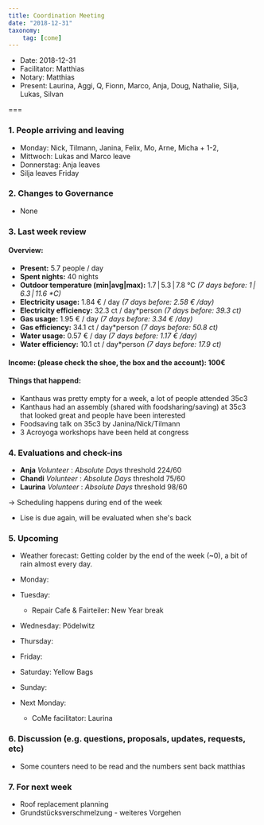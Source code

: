 ```yaml
---
title: Coordination Meeting
date: "2018-12-31"
taxonomy:
    tag: [come]
---
```


<!--
Hello facilitator/notary! Thank you for your services. Here is some advice for facilitating coordination meetings:
  - Prepare the meeting a bit beforehand (find out about evaluations, gas, electricity and water usages, waste collections, income, scheduled events). You can ask others to assist you.
  - Notify people 10 minutes before the meeting starts. (Watching the clock is not super fun, people will be grateful if you do it for them.)
  - Start at 10:00 sharp, or earlier if everyone is there. (Waiting is time-wasting, be a time-saver!)
  - If you don't want to take notes yourself ask someone else to take care of that. (This pad can easily be used to read from and write in simultaneously.)
  - Go through the ordered points in order, even if nothing has changed. (They are arranged to try and get the most relevant information to most people.)
  - Feel welcome to moderate conversation if off-topic or too detailed. (Are listeners interested? Are speakers satisfied? Can you identify a sub-group?)
  - Try to finish the meeting before 11:00. (There is always more to talk about and it's important for people to know that CoMes don't take forever.)
  - Leave the room once the meeting has ended. (This sends a clear signal to everyone else that they can also leave and get on with their day.)
  - Take care that the meeting minutes will be put to kanthaus.online. (If you don't know how to do it, ask someone to help you with it. But do it today!)
  - As soon as the minutes are online, empty the pad from all irrelevant things and get it ready for the next facilitator. (Only keep regular events such as CoMe, power hour, regular food pickups and such. Move the counter figures from 'last 7 days' to '7 days before that' and adjust the date to next week.)
  - Please indent list points with a double-space, not a tab-space: the pad has a bug when rendering markdown, adding extra lines. The resulting web-page looks spacey... not in a good way.
  - Have fun!
-->

- Date: 2018-12-31
- Facilitator: Matthias
- Notary: Matthias
- Present: Laurina, Aggi, Q, Fionn, Marco, Anja, Doug, Nathalie, Silja, Lukas, Silvan

===

### 1. People arriving and leaving
- Monday: Nick, Tilmann, Janina, Felix, Mo, Arne, Micha + 1-2,
- Mittwoch: Lukas and Marco leave
- Donnerstag: Anja leaves
- Silja leaves Friday

### 2. Changes to Governance
- None

### 3. Last week review
#### Overview:
<!-- Read counters in heating room and append to water.csv and gas.csv in https://gitlab.com/kanthaus/kanthaus-public/tree/master/resourcesUsed, otherwise the script will complain -->
<!-- press the play button on https://gitlab.com/kanthaus/kanthaus-private/pipeline_schedules and it will print to #kanthaus-residence -->
- **Present:** 5.7 people / day
- **Spent nights:** 40 nights
- **Outdoor temperature (min|avg|max):** 1.7 | 5.3 | 7.8 °C _(7 days before: 1 | 6.3 | 11.6 *C)_
- **Electricity usage:** 1.84 € / day _(7 days before: 2.58 € /day)_
- **Electricity efficiency:** 32.3 ct / day*person _(7 days before: 39.3 ct)_
- **Gas usage:** 1.95 € / day _(7 days before: 3.34 € /day)_
- **Gas efficiency:** 34.1 ct / day*person _(7 days before: 50.8 ct)_
- **Water usage:** 0.57 € / day _(7 days before: 1.17 € /day)_
- **Water efficiency:** 10.1 ct / day*person _(7 days before: 17.9 ct)_


#### Income: (please check the shoe, the box and the account): 100€

#### Things that happend:

- Kanthaus was pretty empty for a week, a lot of people attended 35c3
- Kanthaus had an assembly (shared with foodsharing/saving) at 35c3 that looked great and people have been interested
- Foodsaving talk on 35c3 by Janina/Nick/Tilmann
- 3 Acroyoga workshops have been held at congress

### 4. Evaluations and check-ins

- **Anja** _Volunteer_ : _Absolute Days_ threshold 224/60
- **Chandi** _Volunteer_ : _Absolute Days_ threshold 75/60
- **Laurina** _Volunteer_ : _Absolute Days_ threshold 98/60

-> Scheduling happens during end of the week

- Lise is due again, will be evaluated when she's back

### 5. Upcoming <!-- https://cloud.kanthaus.online/apps/calendar/ -->

- Weather forecast: Getting colder by the end of the week (~0), a bit of rain almost every day.

- Monday:
- Tuesday:
  - Repair Cafe & Fairteiler: New Year break
- Wednesday: Pödelwitz
- Thursday:
- Friday:
- Saturday: Yellow Bags
- Sunday:
- Next Monday:
  - CoMe facilitator: Laurina

### 6. Discussion (e.g. questions, proposals, updates, requests, etc) <!-- can also include discussions about cooking and heating -->
- Some counters need to be read and the numbers sent back matthias



### 7. For next week
- Roof replacement planning
- Grundstücksverschmelzung - weiteres Vorgehen
